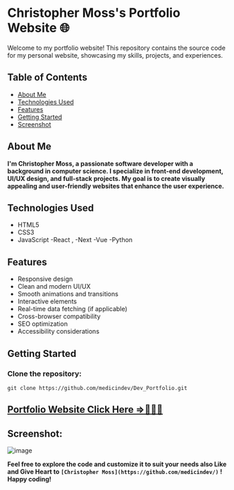 # Christopher Moss's Portfolio Website 🌐

Welcome to my portfolio website! This repository contains the source code for my personal website, showcasing my skills, projects, and experiences.

## Table of Contents

- [About Me](#about-me)
- [Technologies Used](#technologies-used)
- [Features](#features)
- [Getting Started](#getting-started)
- [Screenshot](#screenshot)

## About Me

**I'm Christopher Moss, a passionate software developer with a background in computer science. I specialize in front-end development, UI/UX design, and full-stack projects. My goal is to create visually appealing and user-friendly websites that enhance the user experience.**

## Technologies Used

- HTML5
- CSS3
- JavaScript
-React ,
-Next
-Vue
-Python

## Features

- Responsive design
- Clean and modern UI/UX
- Smooth animations and transitions
- Interactive elements
- Real-time data fetching (if applicable)
- Cross-browser compatibility
- SEO optimization
- Accessibility considerations

## Getting Started

### Clone the repository: 
`git clone https://github.com/medicindev/Dev_Portfolio.git`

## [Portfolio Website Click Here =>💁‍♂️🚀](http://christopher-portfolio-six.vercel.app)

## Screenshot:
![image](https://github.com/user-attachments/assets/img/me.png)

**Feel free to explore the code and customize it to suit your needs also Like and Give Heart to `[Christopher Moss](https://github.com/medicindev/)` ! Happy coding!**
